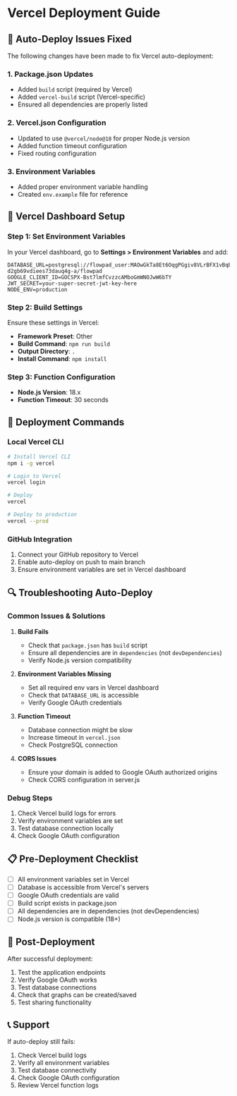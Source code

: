 # Vercel Deployment Guide

## 🚨 **Auto-Deploy Issues Fixed**

The following changes have been made to fix Vercel auto-deployment:

### 1. **Package.json Updates**
- Added `build` script (required by Vercel)
- Added `vercel-build` script (Vercel-specific)
- Ensured all dependencies are properly listed

### 2. **Vercel.json Configuration**
- Updated to use `@vercel/node@18` for proper Node.js version
- Added function timeout configuration
- Fixed routing configuration

### 3. **Environment Variables**
- Added proper environment variable handling
- Created `env.example` file for reference

## 🔧 **Vercel Dashboard Setup**

### **Step 1: Set Environment Variables**
In your Vercel dashboard, go to **Settings > Environment Variables** and add:

```
DATABASE_URL=postgresql://flowpad_user:MAOwGkTa8Et6OqgPGgiv8VLrBFX1vBqE@dpg-d2gb69vdiees73dauq4g-a/flowpad
GOOGLE_CLIENT_ID=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
JWT_SECRET=your-super-secret-jwt-key-here
NODE_ENV=production
```

### **Step 2: Build Settings**
Ensure these settings in Vercel:
- **Framework Preset**: Other
- **Build Command**: `npm run build`
- **Output Directory**: `.`
- **Install Command**: `npm install`

### **Step 3: Function Configuration**
- **Node.js Version**: 18.x
- **Function Timeout**: 30 seconds

## 🚀 **Deployment Commands**

### **Local Vercel CLI**
```bash
# Install Vercel CLI
npm i -g vercel

# Login to Vercel
vercel login

# Deploy
vercel

# Deploy to production
vercel --prod
```

### **GitHub Integration**
1. Connect your GitHub repository to Vercel
2. Enable auto-deploy on push to main branch
3. Ensure environment variables are set in Vercel dashboard

## 🔍 **Troubleshooting Auto-Deploy**

### **Common Issues & Solutions**

1. **Build Fails**
   - Check that `package.json` has `build` script
   - Ensure all dependencies are in `dependencies` (not `devDependencies`)
   - Verify Node.js version compatibility

2. **Environment Variables Missing**
   - Set all required env vars in Vercel dashboard
   - Check that `DATABASE_URL` is accessible
   - Verify Google OAuth credentials

3. **Function Timeout**
   - Database connection might be slow
   - Increase timeout in `vercel.json`
   - Check PostgreSQL connection

4. **CORS Issues**
   - Ensure your domain is added to Google OAuth authorized origins
   - Check CORS configuration in server.js

### **Debug Steps**
1. Check Vercel build logs for errors
2. Verify environment variables are set
3. Test database connection locally
4. Check Google OAuth configuration

## 📋 **Pre-Deployment Checklist**

- [ ] All environment variables set in Vercel
- [ ] Database is accessible from Vercel's servers
- [ ] Google OAuth credentials are valid
- [ ] Build script exists in package.json
- [ ] All dependencies are in dependencies (not devDependencies)
- [ ] Node.js version is compatible (18+)

## 🎯 **Post-Deployment**

After successful deployment:
1. Test the application endpoints
2. Verify Google OAuth works
3. Test database connections
4. Check that graphs can be created/saved
5. Test sharing functionality

## 📞 **Support**

If auto-deploy still fails:
1. Check Vercel build logs
2. Verify all environment variables
3. Test database connectivity
4. Check Google OAuth configuration
5. Review Vercel function logs 